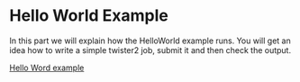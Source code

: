 # Hello World Example

In this part we will explain how the HelloWorld example runs.
You will get an idea how to write a simple twister2 job,
submit it and then check the output.


[Hello Word example](https://docs.google.com/presentation/d/1ZMeO5aofZZNKwoR66N6b4hzSJqlGlbWgZLOq8Ie6vl0/edit#slide=id.p)


